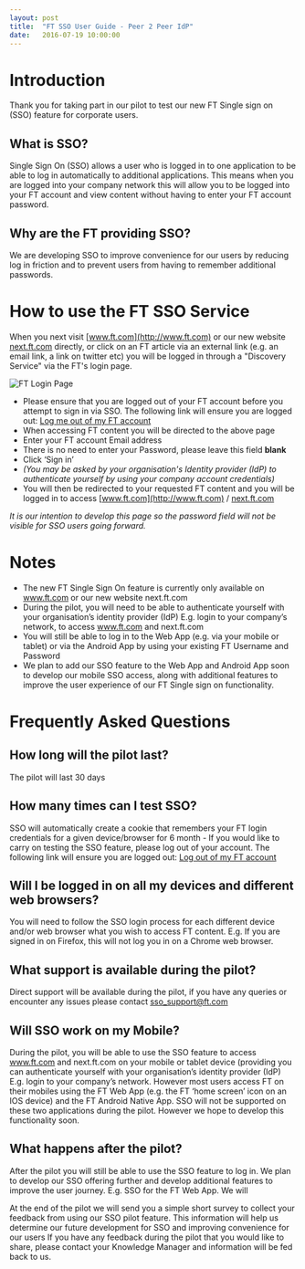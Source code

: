 ```yaml
---
layout: post
title:  "FT SSO User Guide - Peer 2 Peer IdP"
date:   2016-07-19 10:00:00
---
```


# Introduction 
Thank you for taking part in our pilot to test our new FT Single sign on (SSO) feature for corporate users. 

## What is SSO? 
Single Sign On (SSO) allows a user who is logged in to one application 
to be able to log in automatically to additional applications. This 
means when you are logged into your company network this will allow you 
to be logged into your FT account and view content without having to 
enter your FT account password.
  
## Why are the FT providing SSO?
We are developing SSO to improve convenience for our users by reducing 
log in friction and to prevent users from having to remember additional 
passwords.

# How to use the FT SSO Service

When you next visit [www.ft.com](http://www.ft.com) or our new website [next.ft.com](https://next.ft.com) directly, 
or click on an FT article via an external link (e.g. an email link, a 
link on twitter etc) you will be logged in through a "Discovery Service"
 via the FT's login page.

![FT Login Page](/sso-support/assets/images/login-page.png) 

* Please ensure that you are logged out of your FT account before you 
attempt to sign in via SSO. The following link will ensure you are 
logged out: [Log me out of my FT account](https://accounts.ft.com/logout)
* When accessing FT content you will be directed to the above page
* Enter your FT account Email address
* There is no need to enter your Password, please leave this field **blank**
* Click ‘Sign in’
* *(You may be asked by your organisation's Identity provider (IdP) to authenticate yourself by using your company account credentials)*
* You will then be redirected to your requested FT content and you will be
 logged in to access [www.ft.com](http://www.ft.com) / [next.ft.com](https://next.ft.com)


_It is our intention to develop this page so the password field will not be visible for SSO users going forward._

# Notes
* The new FT Single Sign On feature is currently only available on  www.ft.com or our new website next.ft.com
* During the pilot, you will need to be able to authenticate yourself with your organisation’s identity provider (IdP) E.g. login to your company’s network, to access www.ft.com and next.ft.com
* You will still be able to log in to the Web App (e.g. via your mobile or tablet) or via the Android App by using your existing FT Username and Password
* We plan to add our SSO feature to the Web App and Android App soon to develop our mobile SSO access, along with additional features to improve the user experience of our FT Single sign on functionality.

# Frequently Asked Questions

## How long will the pilot last?
The pilot will last 30 days

## How many times can I test SSO?
SSO will automatically create a cookie that remembers your FT login credentials for a given device/browser for 6 month - If you would like to carry on testing the SSO feature, please log out of your account. The following link will ensure you are logged out: [Log out of my FT account](https://accounts.ft.com/logout)

## Will I be logged in on all my devices and different web browsers?
You will need to follow the SSO login process for each different device and/or web browser what you wish to access FT content. E.g. If you are signed in on Firefox, this will not log you in on a Chrome web browser.

## What support is available during the pilot?
Direct support will be available during the pilot, if you have any queries or encounter any issues please contact sso_support@ft.com  

## Will SSO work on my Mobile?
During the pilot, you will be able to use the SSO feature to access www.ft.com and next.ft.com on your mobile or tablet device (providing you can authenticate yourself with your organisation’s identity provider (IdP) E.g. login to your company’s network.
However most users access FT on their mobiles using the FT Web App (e.g. the FT ‘home screen’ icon on an IOS device) and the FT Android Native App. SSO will not be supported on these two applications during the pilot. However we hope to develop this functionality soon.

## What happens after the pilot?
After the pilot you will still be able to use the SSO feature to log in. We plan to develop our SSO offering further and develop additional features to improve the user journey. E.g. SSO for the FT Web App. We will 

At the end of the pilot we will send you a simple short survey to collect your feedback from using our SSO pilot feature. This information will help us determine our future development for SSO and improving convenience for our users
If you have any feedback during the pilot that you would like to share, please contact your Knowledge Manager and information will be fed back to us. 
